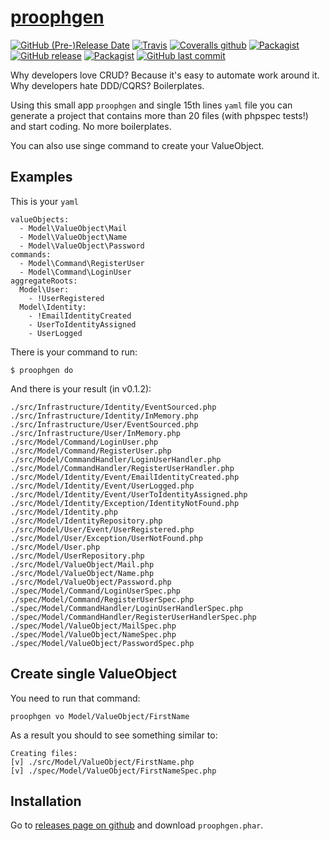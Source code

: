 # [proophgen](https://pilsniak.com/proophgen/)

[![GitHub (Pre-)Release Date](https://img.shields.io/github/release-date-pre/mmp4k/proophgen.svg?style=flat-square)]()
[![Travis](https://img.shields.io/travis/mmp4k/proophgen.svg?style=flat-square)]()
[![Coveralls github](https://img.shields.io/coveralls/github/mmp4k/proophgen.svg?style=flat-square)]()
[![Packagist](https://img.shields.io/packagist/v/pilsniak/proophgen.svg?style=flat-square)]()
[![GitHub release](https://img.shields.io/github/release/mmp4k/proophgen/all.svg?style=flat-square)]()
[![Packagist](https://img.shields.io/packagist/l/pilsniak/proophgen.svg?style=flat-square)]()
[![GitHub last commit](https://img.shields.io/github/last-commit/mmp4k/proophgen.svg?style=flat-square)]()

Why developers love CRUD? Because it's easy to automate work around it. Why developers hate DDD/CQRS? Boilerplates.

Using this small app `proophgen` and single 15th lines `yaml` file you can generate a project that contains more than 20 files (with phpspec tests!) and start coding. No more boilerplates.

You can also use singe command to create your ValueObject.

## Examples

This is your `yaml`

```
valueObjects:
  - Model\ValueObject\Mail
  - Model\ValueObject\Name
  - Model\ValueObject\Password
commands:
  - Model\Command\RegisterUser
  - Model\Command\LoginUser
aggregateRoots:
  Model\User:
    - !UserRegistered
  Model\Identity:
    - !EmailIdentityCreated
    - UserToIdentityAssigned
    - UserLogged
```

There is your command to run:

```
$ proophgen do
```

And there is your result (in v0.1.2):

```
./src/Infrastructure/Identity/EventSourced.php
./src/Infrastructure/Identity/InMemory.php
./src/Infrastructure/User/EventSourced.php
./src/Infrastructure/User/InMemory.php
./src/Model/Command/LoginUser.php
./src/Model/Command/RegisterUser.php
./src/Model/CommandHandler/LoginUserHandler.php
./src/Model/CommandHandler/RegisterUserHandler.php
./src/Model/Identity/Event/EmailIdentityCreated.php
./src/Model/Identity/Event/UserLogged.php
./src/Model/Identity/Event/UserToIdentityAssigned.php
./src/Model/Identity/Exception/IdentityNotFound.php
./src/Model/Identity.php
./src/Model/IdentityRepository.php
./src/Model/User/Event/UserRegistered.php
./src/Model/User/Exception/UserNotFound.php
./src/Model/User.php
./src/Model/UserRepository.php
./src/Model/ValueObject/Mail.php
./src/Model/ValueObject/Name.php
./src/Model/ValueObject/Password.php
./spec/Model/Command/LoginUserSpec.php
./spec/Model/Command/RegisterUserSpec.php
./spec/Model/CommandHandler/LoginUserHandlerSpec.php
./spec/Model/CommandHandler/RegisterUserHandlerSpec.php
./spec/Model/ValueObject/MailSpec.php
./spec/Model/ValueObject/NameSpec.php
./spec/Model/ValueObject/PasswordSpec.php

```

## Create single ValueObject

You need to run that command:

```
proophgen vo Model/ValueObject/FirstName
```

As a result you should to see something similar to:

```
Creating files:
[v] ./src/Model/ValueObject/FirstName.php
[v] ./spec/Model/ValueObject/FirstNameSpec.php
```

## Installation

Go to [releases page on github](https://github.com/mmp4k/proophgen/releases) and download `proophgen.phar`.
